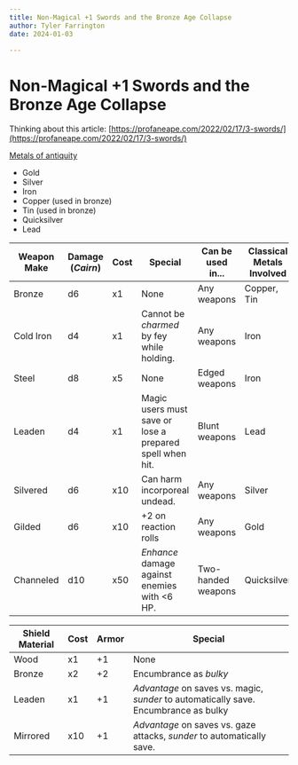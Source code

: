 ```yaml
---
title: Non-Magical +1 Swords and the Bronze Age Collapse
author: Tyler Farrington
date: 2024-01-03

---
```


# Non-Magical +1 Swords and the Bronze Age Collapse

Thinking about this article: [https://profaneape.com/2022/02/17/3-swords/](https://profaneape.com/2022/02/17/3-swords/)

[Metals of antiquity](https://en.wikipedia.org/wiki/Metals_of_antiquity)

- Gold
- Silver
- Iron
- Copper (used in bronze)
- Tin (used in bronze)
- Quicksilver
- Lead

| Weapon Make | Damage (*Cairn*) | Cost | Special                                                  | Can be used in...  | Classical Metals Involved |
|-------------|------------------|------|----------------------------------------------------------|--------------------|---------------------------|
| Bronze      | d6               | x1   | None                                                     | Any weapons        | Copper, Tin               |
| Cold Iron   | d4               | x1   | Cannot be *charmed* by fey while holding.                | Any weapons        | Iron                      |
| Steel       | d8               | x5   | None                                                     | Edged weapons      | Iron                      |
| Leaden      | d4               | x1   | Magic users must save or lose a prepared spell when hit. | Blunt weapons      | Lead                      |
| Silvered    | d6               | x10  | Can harm incorporeal undead.                             | Any weapons        | Silver                    |
| Gilded      | d6               | x10  | +2 on reaction rolls                                     | Any weapons        | Gold                      |
| Channeled   | d10              | x50  | *Enhance* damage against enemies with <6 HP.             | Two-handed weapons | Quicksilver               |

| Shield Material | Cost | Armor | Special                                                                              |
|-----------------|------|-------|--------------------------------------------------------------------------------------|
| Wood            | x1   | +1    | None                                                                                 |
| Bronze          | x2   | +2    | Encumbrance as *bulky*                                                               |
| Leaden          | x1   | +1    | *Advantage* on saves vs. magic, *sunder* to automatically save. Encumbrance as bulky |
| Mirrored        | x10  | +1    | *Advantage* on saves vs. gaze attacks, *sunder* to automatically save.               |
